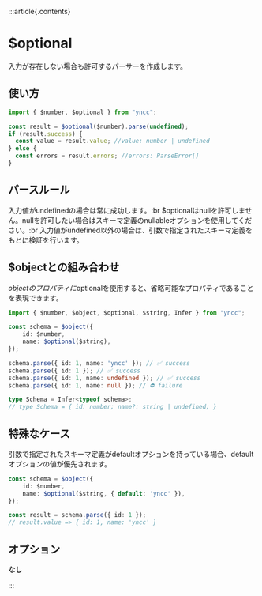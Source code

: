 :::article{.contents}

# $optional

入力が存在しない場合も許可するパーサーを作成します。

## 使い方

```typescript
import { $number, $optional } from "yncc";

const result = $optional($number).parse(undefined);
if (result.success) {
  const value = result.value; //value: number | undefined
} else {
  const errors = result.errors; //errors: ParseError[]
}
```

## パースルール
入力値がundefinedの場合は常に成功します。:br
$optionalはnullを許可しません。nullを許可したい場合はスキーマ定義のnullableオプションを使用してください。:br
入力値がundefined以外の場合は、引数で指定されたスキーマ定義をもとに検証を行います。

## $objectとの組み合わせ
$objectのプロパティに$optionalを使用すると、省略可能なプロパティであることを表現できます。

```typescript
import { $number, $object, $optional, $string, Infer } from "yncc";

const schema = $object({
    id: $number,
    name: $optional($string),
});

schema.parse({ id: 1, name: 'yncc' }); // ✅ success
schema.parse({ id: 1 }); // ✅ success
schema.parse({ id: 1, name: undefined }); // ✅ success
schema.parse({ id: 1, name: null }); // ⛔ failure

type Schema = Infer<typeof schema>;
// type Schema = { id: number; name?: string | undefined; }
```

## 特殊なケース
引数で指定されたスキーマ定義がdefaultオプションを持っている場合、defaultオプションの値が優先されます。

```typescript
const schema = $object({
    id: $number,
    name: $optional($string, { default: 'yncc' }),
});

const result = schema.parse({ id: 1 });
// result.value => { id: 1, name: 'yncc' }
```

## オプション

**なし**

:::